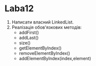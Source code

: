 # Laba12
1. Написати власний LinkedList.
2. Реалізація обов'язкових методів:
   * addFirst()
   * addLast()
   * size()
   * getElementByIndex()
   * removeElementByIndex()
   *  addElementByIndex(index,element)